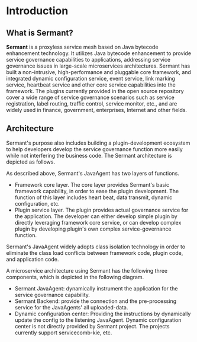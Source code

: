 # Introduction
## What is Sermant?

**Sermant** is a proxyless service mesh based on Java bytecode enhancement technology. It utilizes Java bytecode enhancement to provide service governance capabilities to applications, addressing service governance issues in large-scale microservices architectures. Sermant has built a non-intrusive, high-performance and pluggable core framework, and integrated dynamic configuration service, event service, link marking service, heartbeat service and other core service capabilities into the framework. The plugins currently provided in the open source repository cover a wide range of service governance scenarios such as service registration, label routing, traffic control, service monitor, etc., and are widely used in finance, government, enterprises, Internet and other fields.
<MyImage src="/docs-img/sermant-introduction-en.png"></MyImage>

## Architecture

Sermant's purpose also includes building a plugin-development ecosystem to help developers develop the service governance function more easily while not interfering the business code. The Sermant architecture is depicted as follows.

<MyImage src="/docs-img/sermant-product-arch.png"></MyImage>

As described above, Sermant's JavaAgent has two layers of functions.

- Framework core layer. The core layer provides Sermant's basic framework capability, in order to ease the plugin development. The function of this layer includes heart beat, data transmit, dynamic configuration, etc.
- Plugin service layer. The plugin provides actual governance service for the application. The developer can either develop simple plugin by directly leveraging framework core service, or can develop complex plugin by developing plugin's own complex service-governance function.

Sermant's JavaAgent widely adopts class isolation technology in order to eliminate the class load conflicts between framework code, plugin code, and application code.

A microservice architecture using Sermant has the following three components, which is depicted in the following diagram.

<MyImage src="/docs-img/sermant-rt-arch.png"></MyImage>

- Sermant JavaAgent: dynamically instrument the application for the service governance capability.
- Sermant Backend: provide the connection and the pre-processing service for the JavaAgents' all uploaded-data.
- Dynamic configuration center: Providing the instructions by dynamically update the config to the listening JavaAgent. Dynamic configuration center is not directly provided by Sermant project. The projects currently support servicecomb-kie, etc.